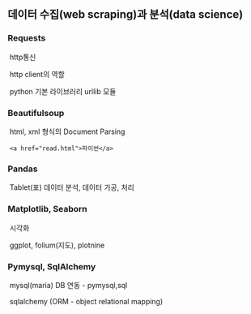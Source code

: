 ## 데이터 수집(web scraping)과 분석(data science)



### Requests

​	http통신

​	http client의 역할

​	python 기본 라이브러리 urllib 모듈



### Beautifulsoup

​	html, xml 형식의 Document Parsing

​	`<a href="read.html">파이썬</a>`



### Pandas

​	Tablet(표) 데이터 분석, 데이터 가공, 처리



### Matplotlib, Seaborn

​	시각화

​	ggplot, folium(지도), plotnine

### Pymysql, SqlAlchemy

​	mysql(maria) DB 연동 - pymysql,sql

​	sqlalchemy (ORM - object relational mapping)

